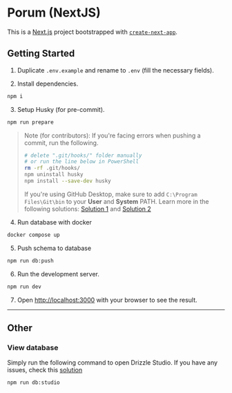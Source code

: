 # Porum (NextJS)

This is a [Next.js](https://nextjs.org/) project bootstrapped with [`create-next-app`](https://github.com/vercel/next.js/tree/canary/packages/create-next-app).

## Getting Started

1. Duplicate `.env.example` and rename to `.env` (fill the necessary fields).

2. Install dependencies.

```bash
npm i
```

3. Setup Husky (for pre-commit).

```bash
npm run prepare
```

> Note (for contributors):
> If you're facing errors when pushing a commit, run the following.
>
> ```bash
> # delete ".git/hooks/" folder manually
> # or run the line below in PowerShell
> rm -rf .git/hooks/
> npm uninstall husky
> npm install --save-dev husky
> ```
>
> If you're using GitHub Desktop, make sure to add `C:\Program Files\Git\bin`
> to your **User** and **System** PATH.
> Learn more in the following solutions: [Solution 1](https://github.com/desktop/desktop/issues/17385#issuecomment-1718170235) and [Solution 2](https://github.com/desktop/desktop/issues/12586#issuecomment-1822189613)

4. Run database with docker

```bash
docker compose up
```

5. Push schema to database

```bash
npm run db:push
```

6. Run the development server.

```bash
npm run dev
```

7. Open [http://localhost:3000](http://localhost:3000) with your browser to see the result.

---

## Other

### View database

Simply run the following command to open Drizzle Studio. If you have any issues, check this [solution](https://github.com/sameersbn/docker-postgresql/issues/112#issuecomment-579712540)

```bash
npm run db:studio
```
